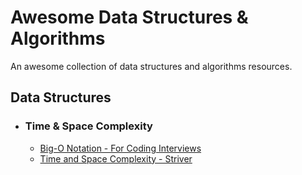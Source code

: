 # Awesome Data Structures & Algorithms
An awesome collection of data structures and algorithms resources.

## Data Structures
- ### Time & Space Complexity
    - [Big-O Notation - For Coding Interviews](https://youtu.be/BgLTDT03QtU)
    - [Time and Space Complexity - Striver](https://youtu.be/FPu9Uld7W-E)